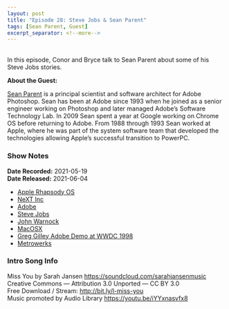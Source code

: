 ```yaml
---
layout: post
title: "Episode 28: Steve Jobs & Sean Parent"
tags: [Sean Parent, Guest]
excerpt_separator: <!--more-->
---
```


<div id="buzzsprout-player-8641973"></div>
<script src="https://www.buzzsprout.com/1501960/8641973-episode-28-sean-parent-steve-jobs.js?container_id=buzzsprout-player-8641973&player=small" type="text/javascript" charset="utf-8"></script>

<br>In this episode, Conor and Bryce talk to Sean Parent about some of his Steve Jobs stories.

<!--more-->

**About the Guest:**

[Sean Parent](https://twitter.com/seanparent) is a principal scientist and software architect for Adobe Photoshop. Sean has been at Adobe since 1993 when he joined as a senior engineer working on Photoshop and later managed Adobe’s Software Technology Lab. In 2009 Sean spent a year at Google working on Chrome OS before returning to Adobe. From 1988 through 1993 Sean worked at Apple, where he was part of the system software team that developed the technologies allowing Apple’s successful transition to PowerPC.

### Show Notes

**Date Recorded:** 2021-05-19 <br>
**Date Released:** 2021-06-04

* [Apple Rhapsody OS](https://en.wikipedia.org/wiki/Rhapsody_(operating_system))
* [NeXT Inc](https://en.wikipedia.org/wiki/NeXT)
* [Adobe](https://en.wikipedia.org/wiki/Adobe_Inc.)
* [Steve Jobs](https://en.wikipedia.org/wiki/Steve_Jobs)
* [John Warnock](https://en.wikipedia.org/wiki/John_Warnock)
* [MacOSX](https://en.wikipedia.org/wiki/MacOS)
* [Greg Gilley Adobe Demo at WWDC 1998](https://youtu.be/RJ5BM9hNnwg?t=4687)
* [Metrowerks](https://en.wikipedia.org/wiki/Metrowerks)

### Intro Song Info

Miss You by Sarah Jansen https://soundcloud.com/sarahjansenmusic<br>
Creative Commons — Attribution 3.0 Unported — CC BY 3.0<br>
Free Download / Stream: http://bit.ly/l-miss-you<br>
Music promoted by Audio Library https://youtu.be/iYYxnasvfx8<br>
